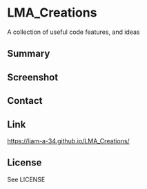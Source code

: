 # LMA_Creations
A collection of useful code features, and ideas

## Summary

## Screenshot

## Contact

## Link

https://liam-a-34.github.io/LMA_Creations/

## License

See LICENSE 
